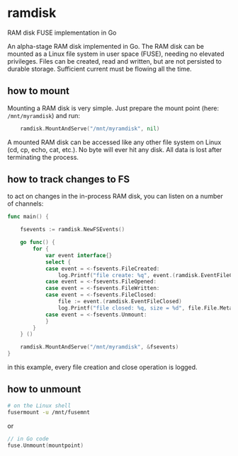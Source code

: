 # ramdisk
RAM disk FUSE implementation in Go

An alpha-stage RAM disk implemented in Go.
The RAM disk can be mounted as a Linux file system in user space (FUSE), needing no elevated privileges.
Files can be created, read and written, but are not persisted to durable storage. Sufficient current must be flowing all the time.

## how to mount

Mounting a RAM disk is very simple. Just prepare the mount point (here: `/mnt/myramdisk`)
and run:
```go
	ramdisk.MountAndServe("/mnt/myramdisk", nil)
```

A mounted RAM disk can be accessed like any other file system on Linux (cd, cp, echo, cat, etc.).
No byte will ever hit any disk. All data is lost after terminating the process.

## how to track changes to FS

to act on changes in the in-process RAM disk, you can listen on a number of channels:

```go
func main() {

	fsevents := ramdisk.NewFSEvents()

	go func() {
		for {
			var event interface{}
			select {
			case event = <-fsevents.FileCreated:
				log.Printf("file create: %q", event.(ramdisk.EventFileCreated).File.Meta.Name())
			case event = <-fsevents.FileOpened:
			case event = <-fsevents.FileWritten:
			case event = <-fsevents.FileClosed:
				file := event.(ramdisk.EventFileClosed)
				log.Printf("file closed: %q, size = %d", file.File.Meta.Name(), file.File.Meta.Size())
			case event = <-fsevents.Unmount:
			}
		}
	} ()

	ramdisk.MountAndServe("/mnt/myramdisk", &fsevents)
}
```

in this example, every file creation and close operation is logged.

## how to unmount
```bash
# on the Linux shell
fusermount -u /mnt/fusemnt
```

or 

```go
// in Go code
fuse.Unmount(mountpoint)
```


    